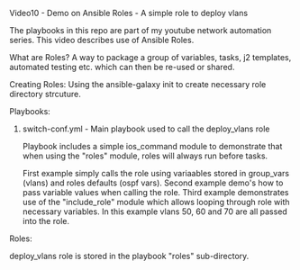 Video10 - Demo on Ansible Roles - A simple role to deploy vlans


The playbooks in this repo are part of my youtube network automation series. This video describes use of Ansible Roles.

What are Roles? A way to package a group of variables, tasks, j2 templates, automated testing etc. which can then be re-used or shared.

Creating Roles: Using the ansible-galaxy init <role-name> to create necessary role directory strcuture.

Playbooks:

1. switch-conf.yml - Main playbook used to call the deploy_vlans role

   Playbook includes a simple ios_command module to demonstrate that when using the "roles" module, roles will always run before tasks.

   First example simply calls the role using variaables stored in group_vars (vlans) and roles defaults (ospf vars).
   Second example demo's how to pass variable values when calling the role.
   Third example demonstrates use of the "include_role" module which allows looping through role with necessary variables. In this example vlans 50, 60 and 70 are all passed into the role.

Roles:

deploy_vlans role is stored in the playbook "roles" sub-directory.
